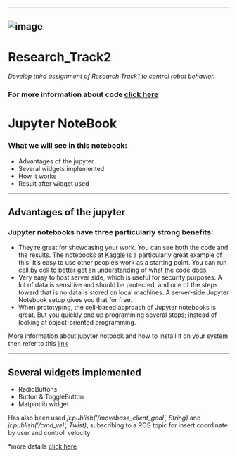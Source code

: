 -------------------------------------------------------------------------------------
![image](https://user-images.githubusercontent.com/80394968/164893651-97509a6f-be9f-4444-a7d0-cebec382c125.png)
-------------------------------------------------------------------------------------
# Research_Track2
*Develop third assignment of Research Track1 to control robot behavior.*
### For more information about code [click here](https://mohammadrezahajihosseini.github.io/Research_Track2/)
#
Jupyter NoteBook
================================
### What we will see in this notebook:
 * Advantages of the jupyter
 * Several widgets implemented 
 * How it works 
 * Result after widget used

-------------------------------------------------------------------------------------
Advantages of the jupyter
----------------------
### Jupyter notebooks have three particularly strong benefits:
* They’re great for showcasing your work. You can see both the code and the results. The notebooks at [Kaggle](https://www.kaggle.com/code) is a particularly great example of this.
It’s easy to use other people’s work as a starting point. You can run cell by cell to better get an understanding of what the code does.
* Very easy to host server side, which is useful for security purposes. A lot of data is sensitive and should be protected, and one of the steps toward that is no data is stored on local machines. A server-side Jupyter Notebook setup gives you that for free.
* When prototyping, the cell-based approach of Jupyter notebooks is great. But you quickly end up programming several steps; instead of looking at object-oriented programming.

More information about jupyter notbook and how to install it on your system then refer to this [link](https://2021.aulaweb.unige.it/pluginfile.php/407745/mod_resource/content/0/rtII_2_2022.pdf)

-------------------------------------------------------------------------------------
Several widgets implemented 
----------------------
  -  RadioButtons
  -  Button & ToggleButton
  -  Matplotlib widget 
 
Has also been used *jr.publish('/movebase_client_goal', String)* and *jr.publish('/cmd_vel', Twist)*, subscribing to a ROS topic for insert coordinate by user and controll velocity

*more details [click here](https://github.com/jupyter-widgets/ipywidgets/blob/master/docs/source/examples/Widget%20List.ipynb)
